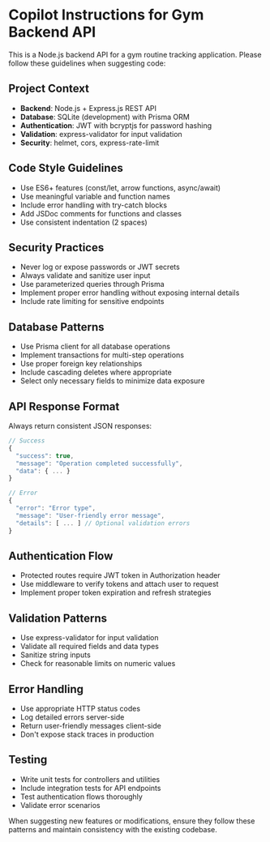 <!-- Use this file to provide workspace-specific custom instructions to Copilot. For more details, visit https://code.visualstudio.com/docs/copilot/copilot-customization#_use-a-githubcopilotinstructionsmd-file -->

# Copilot Instructions for Gym Backend API

This is a Node.js backend API for a gym routine tracking application. Please follow these guidelines when suggesting code:

## Project Context

- **Backend**: Node.js + Express.js REST API
- **Database**: SQLite (development) with Prisma ORM
- **Authentication**: JWT with bcryptjs for password hashing
- **Validation**: express-validator for input validation
- **Security**: helmet, cors, express-rate-limit

## Code Style Guidelines

- Use ES6+ features (const/let, arrow functions, async/await)
- Use meaningful variable and function names
- Include error handling with try-catch blocks
- Add JSDoc comments for functions and classes
- Use consistent indentation (2 spaces)

## Security Practices

- Never log or expose passwords or JWT secrets
- Always validate and sanitize user input
- Use parameterized queries through Prisma
- Implement proper error handling without exposing internal details
- Include rate limiting for sensitive endpoints

## Database Patterns

- Use Prisma client for all database operations
- Implement transactions for multi-step operations
- Use proper foreign key relationships
- Include cascading deletes where appropriate
- Select only necessary fields to minimize data exposure

## API Response Format

Always return consistent JSON responses:

```javascript
// Success
{
  "success": true,
  "message": "Operation completed successfully",
  "data": { ... }
}

// Error
{
  "error": "Error type",
  "message": "User-friendly error message",
  "details": [ ... ] // Optional validation errors
}
```

## Authentication Flow

- Protected routes require JWT token in Authorization header
- Use middleware to verify tokens and attach user to request
- Implement proper token expiration and refresh strategies

## Validation Patterns

- Use express-validator for input validation
- Validate all required fields and data types
- Sanitize string inputs
- Check for reasonable limits on numeric values

## Error Handling

- Use appropriate HTTP status codes
- Log detailed errors server-side
- Return user-friendly messages client-side
- Don't expose stack traces in production

## Testing

- Write unit tests for controllers and utilities
- Include integration tests for API endpoints
- Test authentication flows thoroughly
- Validate error scenarios

When suggesting new features or modifications, ensure they follow these patterns and maintain consistency with the existing codebase.
